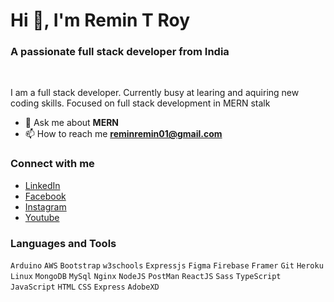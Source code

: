 <h1 >Hi 👋, I'm Remin T Roy</h1>
<h3 >A passionate full stack developer from India</h3><br>

I am a full stack developer. Currently busy at learing and aquiring new coding skills. Focused on full stack development in MERN stalk 

- 💬 Ask me about **MERN**
- 📫 How to reach me **reminremin01@gmail.com**

### Connect with me
- [LinkedIn](https://linkedin.com/in/remin-t-roy)
- [Facebook](https://www.facebook.com/remin.troy)
- [Instagram](https://instagram.com/remin_t_roy)
- [Youtube](https://www.youtube.com/c/reminz)

### Languages and Tools 

`Arduino` `AWS` `Bootstrap` `w3schools` `Expressjs` `Figma` `Firebase` `Framer` `Git` `Heroku` `Linux` `MongoDB` `MySql` `Nginx` `NodeJS` `PostMan` `ReactJS` `Sass` `TypeScript` `JavaScript` `HTML` `CSS` `Express` `AdobeXD` 


